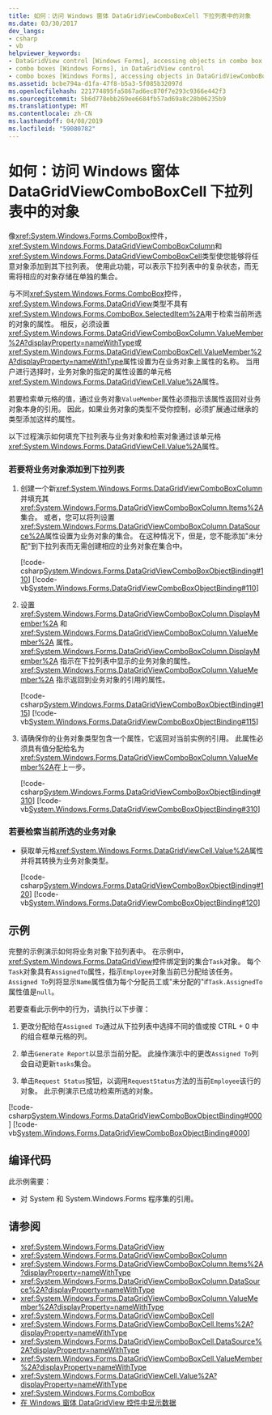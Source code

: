 ```yaml
---
title: 如何：访问 Windows 窗体 DataGridViewComboBoxCell 下拉列表中的对象
ms.date: 03/30/2017
dev_langs:
- csharp
- vb
helpviewer_keywords:
- DataGridView control [Windows Forms], accessing objects in combo box cells
- combo boxes [Windows Forms], in DataGridView control
- combo boxes [Windows Forms], accessing objects in DataGridViewComboBoxCell drop-down lists
ms.assetid: bcbe794a-d1fa-47f8-b5a3-5f085b32097d
ms.openlocfilehash: 221774895fa5867ad6ec870f7e293c9366e442f3
ms.sourcegitcommit: 5b6d778ebb269ee6684fb57ad69a8c28b06235b9
ms.translationtype: MT
ms.contentlocale: zh-CN
ms.lasthandoff: 04/08/2019
ms.locfileid: "59080782"
---
```

# <a name="how-to-access-objects-in-a-windows-forms-datagridviewcomboboxcell-drop-down-list"></a>如何：访问 Windows 窗体 DataGridViewComboBoxCell 下拉列表中的对象
像<xref:System.Windows.Forms.ComboBox>控件，<xref:System.Windows.Forms.DataGridViewComboBoxColumn>和<xref:System.Windows.Forms.DataGridViewComboBoxCell>类型使您能够将任意对象添加到其下拉列表。 使用此功能，可以表示下拉列表中的复杂状态，而无需将相应的对象存储在单独的集合。  
  
 与不同<xref:System.Windows.Forms.ComboBox>控件，<xref:System.Windows.Forms.DataGridView>类型不具有<xref:System.Windows.Forms.ComboBox.SelectedItem%2A>用于检索当前所选的对象的属性。 相反，必须设置<xref:System.Windows.Forms.DataGridViewComboBoxColumn.ValueMember%2A?displayProperty=nameWithType>或<xref:System.Windows.Forms.DataGridViewComboBoxCell.ValueMember%2A?displayProperty=nameWithType>属性设置为在业务对象上属性的名称。 当用户进行选择时，业务对象的指定的属性设置的单元格<xref:System.Windows.Forms.DataGridViewCell.Value%2A>属性。  
  
 若要检索单元格的值，通过业务对象`ValueMember`属性必须指示该属性返回对业务对象本身的引用。 因此，如果业务对象的类型不受你控制，必须扩展通过继承的类型添加这样的属性。  
  
 以下过程演示如何填充下拉列表与业务对象和检索对象通过该单元格<xref:System.Windows.Forms.DataGridViewCell.Value%2A>属性。  
  
### <a name="to-add-business-objects-to-the-drop-down-list"></a>若要将业务对象添加到下拉列表  
  
1.  创建一个新<xref:System.Windows.Forms.DataGridViewComboBoxColumn>并填充其<xref:System.Windows.Forms.DataGridViewComboBoxColumn.Items%2A>集合。 或者，您可以将列设置<xref:System.Windows.Forms.DataGridViewComboBoxColumn.DataSource%2A>属性设置为业务对象的集合。 在这种情况下，但是，您不能添加"未分配"到下拉列表而无需创建相应的业务对象在集合中。  
  
     [!code-csharp[System.Windows.Forms.DataGridViewComboBoxObjectBinding#110](~/samples/snippets/csharp/VS_Snippets_Winforms/System.Windows.Forms.DataGridViewComboBoxObjectBinding/CS/form1.cs#110)]
     [!code-vb[System.Windows.Forms.DataGridViewComboBoxObjectBinding#110](~/samples/snippets/visualbasic/VS_Snippets_Winforms/System.Windows.Forms.DataGridViewComboBoxObjectBinding/vb/form1.vb#110)]  
  
2.  设置 <xref:System.Windows.Forms.DataGridViewComboBoxColumn.DisplayMember%2A> 和 <xref:System.Windows.Forms.DataGridViewComboBoxColumn.ValueMember%2A> 属性。 <xref:System.Windows.Forms.DataGridViewComboBoxColumn.DisplayMember%2A> 指示在下拉列表中显示的业务对象的属性。 <xref:System.Windows.Forms.DataGridViewComboBoxColumn.ValueMember%2A> 指示返回到业务对象的引用的属性。  
  
     [!code-csharp[System.Windows.Forms.DataGridViewComboBoxObjectBinding#115](~/samples/snippets/csharp/VS_Snippets_Winforms/System.Windows.Forms.DataGridViewComboBoxObjectBinding/CS/form1.cs#115)]
     [!code-vb[System.Windows.Forms.DataGridViewComboBoxObjectBinding#115](~/samples/snippets/visualbasic/VS_Snippets_Winforms/System.Windows.Forms.DataGridViewComboBoxObjectBinding/vb/form1.vb#115)]  
  
3.  请确保你的业务对象类型包含一个属性，它返回对当前实例的引用。 此属性必须具有值分配给名为<xref:System.Windows.Forms.DataGridViewComboBoxColumn.ValueMember%2A>在上一步。  
  
     [!code-csharp[System.Windows.Forms.DataGridViewComboBoxObjectBinding#310](~/samples/snippets/csharp/VS_Snippets_Winforms/System.Windows.Forms.DataGridViewComboBoxObjectBinding/CS/form1.cs#310)]
     [!code-vb[System.Windows.Forms.DataGridViewComboBoxObjectBinding#310](~/samples/snippets/visualbasic/VS_Snippets_Winforms/System.Windows.Forms.DataGridViewComboBoxObjectBinding/vb/form1.vb#310)]  
  
### <a name="to-retrieve-the-currently-selected-business-object"></a>若要检索当前所选的业务对象  
  
-   获取单元格<xref:System.Windows.Forms.DataGridViewCell.Value%2A>属性并将其转换为业务对象类型。  
  
     [!code-csharp[System.Windows.Forms.DataGridViewComboBoxObjectBinding#120](~/samples/snippets/csharp/VS_Snippets_Winforms/System.Windows.Forms.DataGridViewComboBoxObjectBinding/CS/form1.cs#120)]
     [!code-vb[System.Windows.Forms.DataGridViewComboBoxObjectBinding#120](~/samples/snippets/visualbasic/VS_Snippets_Winforms/System.Windows.Forms.DataGridViewComboBoxObjectBinding/vb/form1.vb#120)]  
  
## <a name="example"></a>示例  
 完整的示例演示如何将业务对象下拉列表中。 在示例中，<xref:System.Windows.Forms.DataGridView>控件绑定到的集合`Task`对象。 每个`Task`对象具有`AssignedTo`属性，指示`Employee`对象当前已分配给该任务。 `Assigned To`列将显示`Name`属性值为每个分配员工或"未分配的"if`Task.AssignedTo`属性值是`null`。  
  
 若要查看此示例中的行为，请执行以下步骤：  
  
1.  更改分配给在`Assigned To`通过从下拉列表中选择不同的值或按 CTRL + 0 中的组合框单元格的列。  
  
2.  单击`Generate Report`以显示当前分配。 此操作演示中的更改`Assigned To`列会自动更新`tasks`集合。  
  
3.  单击`Request Status`按钮，以调用`RequestStatus`方法的当前`Employee`该行的对象。 此示例演示已成功检索所选的对象。  
  
 [!code-csharp[System.Windows.Forms.DataGridViewComboBoxObjectBinding#000](~/samples/snippets/csharp/VS_Snippets_Winforms/System.Windows.Forms.DataGridViewComboBoxObjectBinding/CS/form1.cs#000)]
 [!code-vb[System.Windows.Forms.DataGridViewComboBoxObjectBinding#000](~/samples/snippets/visualbasic/VS_Snippets_Winforms/System.Windows.Forms.DataGridViewComboBoxObjectBinding/vb/form1.vb#000)]  
  
## <a name="compiling-the-code"></a>编译代码  
 此示例需要：  
  
-   对 System 和 System.Windows.Forms 程序集的引用。  
  
## <a name="see-also"></a>请参阅

- <xref:System.Windows.Forms.DataGridView>
- <xref:System.Windows.Forms.DataGridViewComboBoxColumn>
- <xref:System.Windows.Forms.DataGridViewComboBoxColumn.Items%2A?displayProperty=nameWithType>
- <xref:System.Windows.Forms.DataGridViewComboBoxColumn.DataSource%2A?displayProperty=nameWithType>
- <xref:System.Windows.Forms.DataGridViewComboBoxColumn.ValueMember%2A?displayProperty=nameWithType>
- <xref:System.Windows.Forms.DataGridViewComboBoxCell>
- <xref:System.Windows.Forms.DataGridViewComboBoxCell.Items%2A?displayProperty=nameWithType>
- <xref:System.Windows.Forms.DataGridViewComboBoxCell.DataSource%2A?displayProperty=nameWithType>
- <xref:System.Windows.Forms.DataGridViewComboBoxCell.ValueMember%2A?displayProperty=nameWithType>
- <xref:System.Windows.Forms.DataGridViewCell.Value%2A?displayProperty=nameWithType>
- <xref:System.Windows.Forms.ComboBox>
- [在 Windows 窗体 DataGridView 控件中显示数据](displaying-data-in-the-windows-forms-datagridview-control.md)
